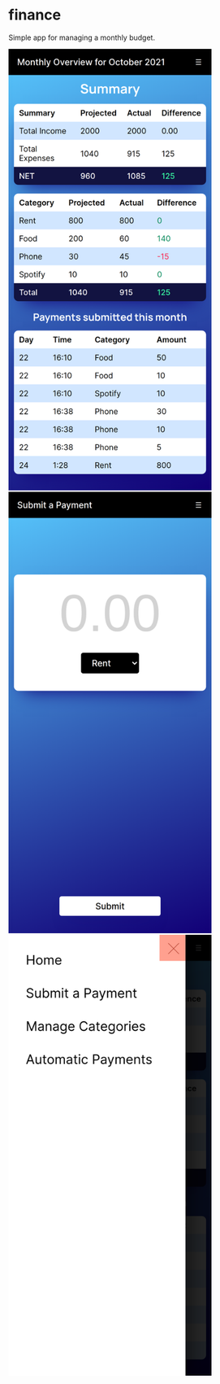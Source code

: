 # finance

Simple app for managing a monthly budget.

<img width="400" src="preview1.png">

<img width="400" src="preview2.png">

<img width="400" src="preview3.png">